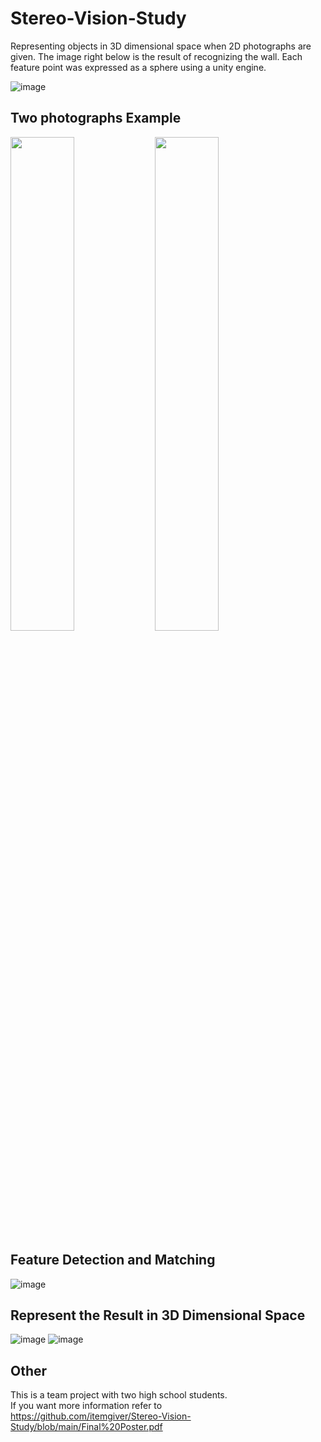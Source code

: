 # Stereo-Vision-Study

Representing objects in 3D dimensional space when 2D photographs are given. The image right below is the result of recognizing the wall. Each feature point was expressed as a sphere using a unity engine.

![image](https://user-images.githubusercontent.com/87184009/135032490-d866c3cd-ec87-43f8-8ef3-d2d05259cbce.png)

## Two photographs Example

<img src = "https://user-images.githubusercontent.com/87184009/136490089-754c7e66-5433-4698-9d66-c3d68485ca81.png" width="45%"> <img src = "https://user-images.githubusercontent.com/87184009/136490127-7ee6b5d5-f3a3-4ddb-b733-f92dcc80f818.png" width="45%">

## Feature Detection and Matching

![image](https://user-images.githubusercontent.com/87184009/136490814-4d883437-3aeb-4c5b-9405-5abb7581cad0.png)

## Represent the Result in 3D Dimensional Space

![image](https://user-images.githubusercontent.com/87184009/136490914-67758018-440c-4b24-8d3f-61841f556f16.png)
![image](https://user-images.githubusercontent.com/87184009/136490972-3fe82703-855b-48d3-9aba-6144de16db67.png)

## Other

This is a team project with two high school students. \
If you want more information refer to \
https://github.com/itemgiver/Stereo-Vision-Study/blob/main/Final%20Poster.pdf
